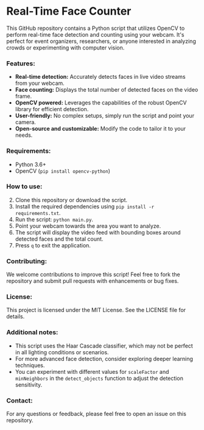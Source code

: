 # Real-Time Face Counter

This GitHub repository contains a Python script that utilizes OpenCV to perform real-time face detection and counting using your webcam. It's perfect for event organizers, researchers, or anyone interested in analyzing crowds or experimenting with computer vision.

### Features:

-   **Real-time detection:** Accurately detects faces in live video streams from your webcam.
-   **Face counting:** Displays the total number of detected faces on the video frame.
-   **OpenCV powered:** Leverages the capabilities of the robust OpenCV library for efficient detection.
-   **User-friendly:** No complex setups, simply run the script and point your camera.
-   **Open-source and customizable:** Modify the code to tailor it to your needs.

### Requirements:

-   Python 3.6+
-   OpenCV (`pip install opencv-python`)

### How to use:

2.  Clone this repository or download the script.
4.  Install the required dependencies using `pip install -r requirements.txt`.
6.  Run the script:  `python main.py`.
8.  Point your webcam towards the area you want to analyze.
10.  The script will display the video feed with bounding boxes around detected faces and the total count.
12.  Press `q` to exit the application.

### Contributing:

We welcome contributions to improve this script! Feel free to fork the repository and submit pull requests with enhancements or bug fixes.

### License:

This project is licensed under the MIT License. See the LICENSE file for details.

### Additional notes:

-   This script uses the Haar Cascade classifier, which may not be perfect in all lighting conditions or scenarios.
-   For more advanced face detection, consider exploring deeper learning techniques.
-   You can experiment with different values for `scaleFactor` and `minNeighbors` in the `detect_objects` function to adjust the detection sensitivity.

### Contact:

For any questions or feedback, please feel free to open an issue on this repository.
